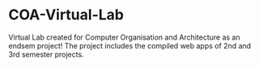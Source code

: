 # COA-Virtual-Lab

Virtual Lab created for Computer Organisation and Architecture as an endsem project! The project includes the compiled web apps of 2nd and 3rd semester projects.
